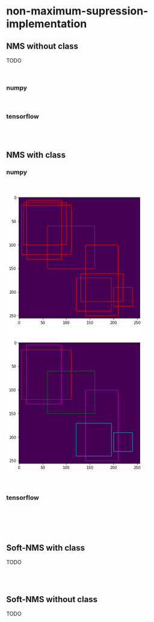 # non-maximum-supression-implementation

## NMS without class

TODO

<br>

### numpy

<br>

### tensorflow

<br><br>

## NMS with class

### numpy

<br>

![img](NMS_with_class_numpy.png)

<br>

### tensorflow

<br>

<br><br>

## Soft-NMS with class

TODO

<br><br>

## Soft-NMS without class

TODO

<br><br>
